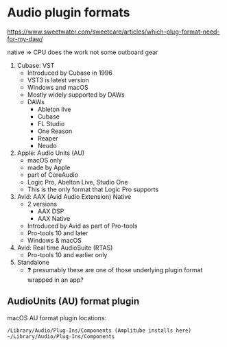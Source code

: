# Audio plugin formats

https://www.sweetwater.com/sweetcare/articles/which-plug-format-need-for-my-daw/

native => CPU does the work not some outboard gear

1. Cubase: VST
    - Introduced by Cubase in 1996
    - VST3 is latest version
    - Windows and macOS
    - Mostly widely supported by DAWs
    - DAWs
        - Ableton live
        - Cubase
        - FL Studio
        - One Reason
        - Reaper
        - Neudo
2. Apple: Audio Units (AU)
    - macOS only
    - made by Apple
    - part of CoreAudio
    - Logic Pro, Abelton Live, Studio One
    - This is the only format that Logic Pro supports
3. Avid: AAX (Avid Audio Extension) Native
    - 2 versions
        - AAX DSP
        - AAX Native
    - Introduced by Avid as part of Pro-tools
    - Pro-tools 10 and later
    - Windows & macOS
4. Avid: Real time AudioSuite (RTAS)
    - Pro-tools 10 and earlier only
5. Standalone
    - :question: presumably these are one of those underlying plugin format
      wrapped in an app?

## AudioUnits (AU) format plugin

macOS AU format plugin locations:

```
/Library/Audio/Plug-Ins/Components (Amplitube installs here)
~/Library/Audio/Plug-Ins/Components
```
